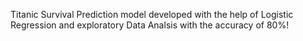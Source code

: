 Titanic Survival Prediction model developed with the help of Logistic Regression and exploratory Data Analsis with the accuracy of 80%!
